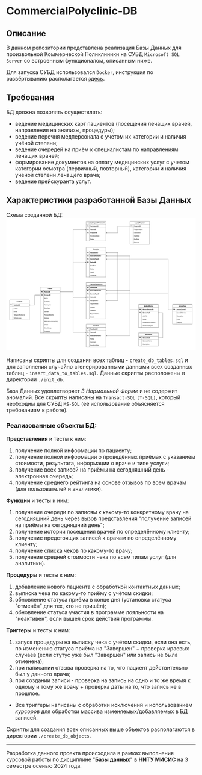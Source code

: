 # CommercialPolyclinic-DB

## Описание

В данном репозитории представлена реализация Базы Данных для произвольной Коммерческой Поликлиники на СУБД `Microsoft SQL Server` со встроенным функционалом, описанным ниже.

Для запуска СУБД использовался `Docker`, инструкция по развёртыванию располагается [здесь](https://github.com/Ivan-Knyazev/MSSQL_Docker).

## Требования

БД должна позволять осуществлять:
* ведение медицинских карт пациентов (посещения лечащих врачей,
направления на анализы, процедуры);
* ведение перечня медперсонала с учетом их категории и наличия учёной
степени;
* ведение очередей на приём к специалистам по направлениям лечащих врачей;
* формирование документов на оплату медицинских услуг с учетом категории
осмотра (первичный, повторный), категории и наличия ученой степени
лечащего врача;
* ведение прейскуранта услуг.

## Характеристики разработанной Базы Данных

Схема созданной БД:
![db_scheme](DB_Scheme.jpg)

Написаны скрипты для создания всех таблиц - `create_db_tables.sql` и для заполнения случайно сгенерированными данными всех созданных таблиц - `insert_data_to_tables.sql`. Данные скрипты расположены в директории `./init_db`.

База Данных удовлетворяет <i>3 Нормальной Форме</i> и не содержит аномалий. Все скрипты написаны на `Transact-SQL` `(T-SQL)`, который необходим для СУБД `MS-SQL` (её использование объясняется требованиям к работе).

### Реализованные объекты БД:

<b>Представления</b> и тесты к ним:
1) получение полной информации по пациенту;
2) получение полной информации о проведённых приёмах с указанием стоимости, результата, информации о враче и типе услуги;
3) получение всех записей на приёмы на сегодняшний день - электронная очередь;
4) получение среднего рейтинга на основе отзывов по всем врачам (для пользователей и аналитики).

<b>Функции</b> и тесты к ним:
1) получение очереди по записям к какому-то конкретному врачу на сегодняшний день через вызов представления "получение записей на приёмы на сегодняшний день";
2) получение истории посещения врачей по определённому клиенту;
3) получение предстоящих записей к врачам по определённому клиенту;
4) получение списка чеков по какому-то врачу;
5) получение средней стоимости чека по всем типам услуг (для аналитики).

<b>Процедуры</b> и тесты к ним:
1) добавление нового пациента с обработкой контактных данных;
2) выписка чека по какому-то приёму с учётом скидки;
3) обновление статуса приёма в конце дня (установка статуса "отменён" для тех, кто не пришёл);
4) обновление статуса участия в программе лояльности на "неактивен", если вышел срок действия программы.

<b>Триггеры</b> и тесты к ним:
1) запуск процедуры на выписку чека с учётом скидки, если она есть, по изменению статуса приёма на "Завершен" + проверка краевых случаев (если стутус уже был "Завершен" или запись не была отменена);
2) при написании отзыва проверка на то, что пациент действительно был у данного врача;
3) при создании записи - проверка на запись на одно и то же время к одному и тому же врачу + проверка даты на то, что запись не в прошлое.

+ Все триггеры написаны с обработки исключений и использованием <i>курсоров</i> для обработки массива изменяемых/добавляемых в БД записей.

Скрипты для создания всех описанных выше объектов располагаются в директории `./create_db_objects`.

<hr>

Разработка данного проекта происходила в рамках выполнения курсовой работы по дисциплине "<b>Базы данных</b>" в <b>НИТУ МИСИС</b> на 3 семестре осенью 2024 года.